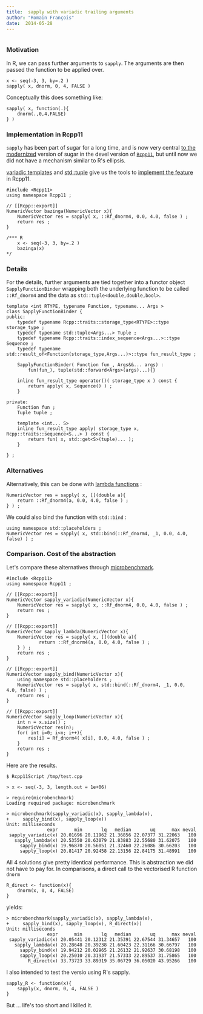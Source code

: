```yaml
---
title:  sapply with variadic trailing arguments
author: "Romain François"
date:  2014-05-28
---
```


<div class="post-content">
<p><img src="/web/20140531145516im_/http://blog.r-enthusiasts.com:80/content/images/2014/May/ellipsis-400x186.png" alt=""></p>

<h3 id="motivation">Motivation</h3>

<p>In R, we can pass further arguments to <code>sapply</code>. The arguments are then passed the function to be applied over. </p>

<pre><code>x &lt;- seq(-3, 3, by=.2 )  
sapply( x, dnorm, 0, 4, FALSE )  
</code></pre>

<p>Conceptually this does something like: </p>

<pre><code>sapply( x, function(.){  
    dnorm(.,0,4,FALSE)
} )
</code></pre>

<h3 id="implementationinrcpp11">Implementation in Rcpp11</h3>

<p><code>sapply</code> has been part of sugar for a long time, and is now very central <a href="https://web.archive.org/web/20140531145516/http://blog.r-enthusiasts.com/2014/05/27/updating-sugar/">to the modernized</a> version of sugar in the devel version of <a href="https://web.archive.org/web/20140531145516/https://github.com/Rcpp11/Rcpp11"><code>Rcpp11</code></a>, but until now we did not have a mechanism similar to R's ellipsis. </p>

<p><a href="https://web.archive.org/web/20140531145516/http://www.cplusplus.com/articles/EhvU7k9E/">variadic templates</a> and <a href="https://web.archive.org/web/20140531145516/http://www.cplusplus.com/reference/tuple/tuple/">std::tuple</a> give us the tools to <a href="https://web.archive.org/web/20140531145516/https://github.com/Rcpp11/Rcpp11/commit/a13fc9240f3ab9967fb7a8dfc7d2ac03c99e6786">implement the feature</a> in Rcpp11. </p>

<pre><code class="cpp">#include &lt;Rcpp11&gt;
using namespace Rcpp11 ;

// [[Rcpp::export]]
NumericVector bazinga(NumericVector x){  
    NumericVector res = sapply( x, ::Rf_dnorm4, 0.0, 4.0, false ) ;
    return res ;
}

/*** R
    x &lt;- seq(-3, 3, by=.2 )
    bazinga(x)
*/
</code></pre>

<h3 id="details">Details</h3>

<p>For the details, further arguments are tied together into a functor object <code>SapplyFunctionBinder</code> wrapping both the underlying function to be called <code>::Rf_dnorm4</code> and the data as <code>std::tuple&lt;double,double,bool&gt;</code>. </p>

<pre><code class="cpp">template &lt;int RTYPE, typename Function, typename... Args &gt;  
class SapplyFunctionBinder {  
public:  
    typedef typename Rcpp::traits::storage_type&lt;RTYPE&gt;::type storage_type ;
    typedef typename std::tuple&lt;Args...&gt; Tuple ;
    typedef typename Rcpp::traits::index_sequence&lt;Args...&gt;::type Sequence ;
    typedef typename std::result_of&lt;Function(storage_type,Args...)&gt;::type fun_result_type ;

    SapplyFunctionBinder( Function fun_, Args&amp;&amp;... args) : 
        fun(fun_), tuple(std::forward&lt;Args&gt;(args)...){}

    inline fun_result_type operator()( storage_type x ) const {
        return apply( x, Sequence() ) ;        
    }

private:  
    Function fun ; 
    Tuple tuple ;

    template &lt;int... S&gt;
    inline fun_result_type apply( storage_type x, Rcpp::traits::sequence&lt;S...&gt; ) const {
        return fun( x, std::get&lt;S&gt;(tuple)... );  
    }

} ;
</code></pre>

<h3 id="alternatives">Alternatives</h3>

<p>Alternatively, this can be done with <a href="https://web.archive.org/web/20140531145516/http://www.cprogramming.com/c++11/c++11-lambda-closures.html">lambda functions</a> : </p>

<pre><code>NumericVector res = sapply( x, [](double a){  
    return ::Rf_dnorm4(a, 0.0, 4.0, false ) ;
} ) ;
</code></pre>

<p>We could also bind the function with <code>std::bind</code> : </p>

<pre><code>using namespace std::placeholders ;  
NumericVector res = sapply( x, std::bind(::Rf_dnorm4, _1, 0.0, 4.0, false) ) ;  
</code></pre>

<h3 id="comparisoncostoftheabstraction">Comparison. Cost of the abstraction</h3>

<p>Let's compare these alternatives through <a href="https://web.archive.org/web/20140531145516/http://cran.r-project.org/web/packages/microbenchmark/index.html">microbenchmark</a>. </p>

<pre><code class="cpp">#include &lt;Rcpp11&gt;
using namespace Rcpp11 ;

// [[Rcpp::export]]
NumericVector sapply_variadic(NumericVector x){  
    NumericVector res = sapply( x, ::Rf_dnorm4, 0.0, 4.0, false ) ;
    return res ;
}

// [[Rcpp::export]]
NumericVector sapply_lambda(NumericVector x){  
    NumericVector res = sapply( x, [](double a){
            return ::Rf_dnorm4(a, 0.0, 4.0, false ) ;
    } ) ;
    return res ;
}

// [[Rcpp::export]]
NumericVector sapply_bind(NumericVector x){  
    using namespace std::placeholders ;
    NumericVector res = sapply( x, std::bind(::Rf_dnorm4, _1, 0.0, 4.0, false) ) ;
    return res ;
}

// [[Rcpp::export]]
NumericVector sapply_loop(NumericVector x){  
    int n = x.size() ;
    NumericVector res(n); 
    for( int i=0; i&lt;n; i++){
        res[i] = Rf_dnorm4( x[i], 0.0, 4.0, false ) ;    
    }
    return res ;
}
</code></pre>

<p>Here are the results. </p>

<pre><code>$ Rcpp11Script /tmp/test.cpp

&gt; x &lt;- seq(-3, 3, length.out = 1e+06)

&gt; require(microbenchmark)
Loading required package: microbenchmark

&gt; microbenchmark(sapply_variadic(x), sapply_lambda(x),
+     sapply_bind(x), sapply_loop(x))
Unit: milliseconds  
               expr      min       lq   median       uq      max neval
 sapply_variadic(x) 20.01696 20.11962 21.36856 22.07377 31.22063   100
   sapply_lambda(x) 20.53550 20.63079 21.83883 22.55680 31.62075   100
     sapply_bind(x) 19.96870 20.56051 21.32460 22.26086 30.66203   100
     sapply_loop(x) 20.81417 20.92458 22.13156 22.84175 31.48991   100
</code></pre>

<p>All 4 solutions give pretty identical performance. This is abstraction we did not have to pay for. In comparisons, a direct call to the vectorised R function <code>dnorm</code> </p>

<pre><code>R_direct &lt;- function(x){  
    dnorm(x, 0, 4, FALSE)
}
</code></pre>

<p>yields: </p>

<pre><code>&gt; microbenchmark(sapply_variadic(x), sapply_lambda(x),
+     sapply_bind(x), sapply_loop(x), R_direct(x))
Unit: milliseconds  
               expr      min       lq   median       uq      max neval
 sapply_variadic(x) 20.05441 20.12312 21.35391 22.67544 31.34657   100
   sapply_lambda(x) 20.28648 20.39238 21.60423 22.31166 30.66797   100
     sapply_bind(x) 19.94212 20.02965 21.26132 21.92637 30.68198   100
     sapply_loop(x) 20.25010 20.31937 21.57333 22.89537 31.75865   100
        R_direct(x) 33.73723 33.89319 35.06729 36.05020 43.95266   100
</code></pre>

<p>I also intended to test the versio using R's sapply. </p>

<pre><code>sapply_R &lt;- function(x){  
    sapply(x, dnorm, 0, 4, FALSE )
}
</code></pre>

<p>But ... life's too short and I killed it. </p>
</div>
